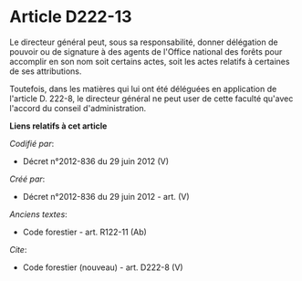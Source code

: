 # Article D222-13

Le directeur général peut, sous sa responsabilité, donner délégation de pouvoir ou de signature à des agents de l'Office
national des forêts pour accomplir en son nom soit certains actes, soit les actes relatifs à certaines de ses attributions.

Toutefois, dans les matières qui lui ont été déléguées en application de l'article D. 222-8, le directeur général ne peut
user de cette faculté qu'avec l'accord du conseil d'administration.

**Liens relatifs à cet article**

_Codifié par_:

  - Décret n°2012-836 du 29 juin 2012 (V)

_Créé par_:

  - Décret n°2012-836 du 29 juin 2012 - art. (V)

_Anciens textes_:

  - Code forestier - art. R122-11 (Ab)

_Cite_:

  - Code forestier (nouveau) - art. D222-8 (V)
